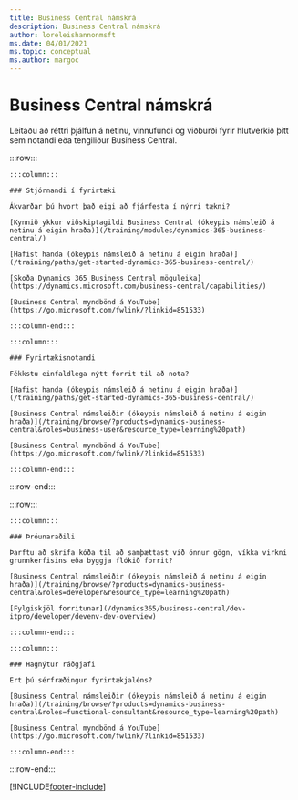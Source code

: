 ```yaml
---
title: Business Central námskrá
description: Business Central námskrá
author: loreleishannonmsft
ms.date: 04/01/2021
ms.topic: conceptual
ms.author: margoc
---
```


# Business Central námskrá

Leitaðu að réttri þjálfun á netinu, vinnufundi og viðburði fyrir hlutverkið þitt sem notandi eða tengiliður Business Central.

:::row:::

    :::column:::

    ### Stjórnandi í fyrirtæki

    Ákvarðar þú hvort það eigi að fjárfesta í nýrri tækni? 

    [Kynnið ykkur viðskiptagildi Business Central (ókeypis námsleið á netinu á eigin hraða)](/training/modules/dynamics-365-business-central/)

    [Hafist handa (ókeypis námsleið á netinu á eigin hraða)](/training/paths/get-started-dynamics-365-business-central/)

    [Skoða Dynamics 365 Business Central möguleika](https://dynamics.microsoft.com/business-central/capabilities/)

    [Business Central myndbönd á YouTube](https://go.microsoft.com/fwlink/?linkid=851533)

    :::column-end:::

    :::column:::

    ### Fyrirtækisnotandi

    Fékkstu einfaldlega nýtt forrit til að nota? 

    [Hafist handa (ókeypis námsleið á netinu á eigin hraða)](/training/paths/get-started-dynamics-365-business-central/)

    [Business Central námsleiðir (ókeypis námsleið á netinu á eigin hraða)](/training/browse/?products=dynamics-business-central&roles=business-user&resource_type=learning%20path)

    [Business Central myndbönd á YouTube](https://go.microsoft.com/fwlink/?linkid=851533)

    :::column-end:::

:::row-end:::

:::row:::

    :::column:::

    ### Þróunaraðili

    Þarftu að skrifa kóða til að samþættast við önnur gögn, víkka virkni grunnkerfisins eða byggja flókið forrit?

    [Business Central námsleiðir (ókeypis námsleið á netinu á eigin hraða)](/training/browse/?products=dynamics-business-central&roles=developer&resource_type=learning%20path)

    [Fylgiskjöl forritunar](/dynamics365/business-central/dev-itpro/developer/devenv-dev-overview)

    :::column-end:::

    :::column:::

    ### Hagnýtur ráðgjafi
    
    Ert þú sérfræðingur fyrirtækjaléns? 

    [Business Central námsleiðir (ókeypis námsleið á netinu á eigin hraða)](/training/browse/?products=dynamics-business-central&roles=functional-consultant&resource_type=learning%20path)

    [Business Central myndbönd á YouTube](https://go.microsoft.com/fwlink/?linkid=851533)

    :::column-end:::

:::row-end:::


[!INCLUDE[footer-include](../includes/footer-banner.md)]
